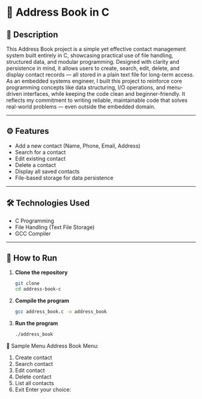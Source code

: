 # 📒 Address Book in C

## 📌 Description
This Address Book project is a simple yet effective contact management system built entirely in C, showcasing practical use of file handling, structured data, and modular programming. Designed with clarity and persistence in mind, it allows users to create, search, edit, delete, and display contact records — all stored in a plain text file for long-term access.
As an embedded systems engineer, I built this project to reinforce core programming concepts like data structuring, I/O operations, and menu-driven interfaces, while keeping the code clean and beginner-friendly. It reflects my commitment to writing reliable, maintainable code that solves real-world problems — even outside the embedded domain.

---

## ⚙️ Features
- Add a new contact (Name, Phone, Email, Address)
- Search for a contact
- Edit existing contact
- Delete a contact
- Display all saved contacts
- File-based storage for data persistence

---

## 🛠️ Technologies Used
- C Programming
- File Handling (Text File Storage)
- GCC Compiler

---

## 🚀 How to Run

1. **Clone the repository**
   ```bash
   git clone 
   cd address-book-c

2. **Compile the program**
   ```bash
   gcc address_book.c -o address_book
3. **Run the program**
   ```bash
   ./address_book

📂 Sample Menu
Address Book Menu:
1. Create contact
2. Search contact
3. Edit contact
4. Delete contact
5. List all contacts
6. Exit
Enter your choice:
